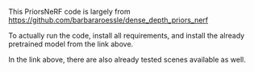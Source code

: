 This PriorsNeRF code is largely from https://github.com/barbararoessle/dense_depth_priors_nerf

To actually run the code, install all requirements, and install the already pretrained model from the link above.

In the link above, there are also already tested scenes available as well.